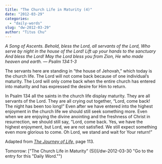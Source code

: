 ```yaml
---
title: "The Church Life in Maturity (4)"
date: "2012-03-29"
categories: 
  - "daily-words"
slug: "dw-2012-03-29"
author: "Titus Chu"
---
```


_A Song of Ascents. Behold, bless the Lord, all servants of the Lord, Who serve by night in the house of the Lord! Lift up your hands to the sanctuary And bless the Lord! May the Lord bless you from Zion, He who made heaven and earth. — Psalm 134:1-3_

The servants here are standing in “the house of Jehovah,” which today is the church life. The Lord will not come back because of one individual’s maturity. The Lord will only come back when the entire church has entered into maturity and has expressed the desire for Him to return.

In Psalm 134 all the saints in the church life display maturity. They are all servants of the Lord. They are all crying out together, “Lord, come back! The night has been too long!” Even after we have entered into the highest enjoyment in the church life we should still seek something more. Even when we are enjoying the divine anointing and the freshness of Christ in resurrection, we should still say, “Lord, come back. Yes, we have the highest enjoyment, but Lord, we are not satisfied. We still expect something even more glorious to come. Oh Lord, we stand and wait for Your return!”

Adapted from _[The Journey of Life,](/book-journey "Go to the listing for this book.")_ page 113.

Tomorrow: ["The Church Life in Maturity" (5)](/dw-2012-03-30 "Go to the entry for this "Daily Word."")
